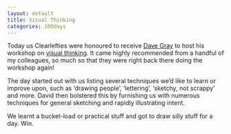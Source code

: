 ```yaml
---
layout: default
title: Visual Thinking
categories: 100days
---
```



Today us Clearlefties were honoured to receive [Dave Gray](http://www.davegrayinfo.com/) to host his workshop on [visual thinking](http://www.davegrayinfo.com/visual-thinking-school/). It came highly recommended from a handful of my colleagues, so much so that they were right back there doing the workshop again!

The day started out with us listing several techniques we’d like to learn or improve upon, such as ‘drawing people’, ‘lettering’, ‘sketchy, not scrappy’ and more. David then bolstered this by furnishing us with numerous techniques for general sketching and rapidly illustrating intent.

We learnt a bucket-load or practical stuff and got to draw silly stuff for a day. Win.
